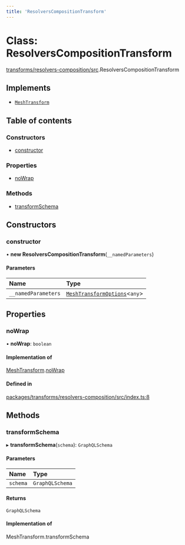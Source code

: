 ```yaml
---
title: 'ResolversCompositionTransform'
---
```


# Class: ResolversCompositionTransform

[transforms/resolvers-composition/src](../modules/transforms_resolvers_composition_src).ResolversCompositionTransform

## Implements

- [`MeshTransform`](/docs/api/interfaces/types_src.MeshTransform)

## Table of contents

### Constructors

- [constructor](transforms_resolvers_composition_src.ResolversCompositionTransform#constructor)

### Properties

- [noWrap](transforms_resolvers_composition_src.ResolversCompositionTransform#nowrap)

### Methods

- [transformSchema](transforms_resolvers_composition_src.ResolversCompositionTransform#transformschema)

## Constructors

### constructor

• **new ResolversCompositionTransform**(`__namedParameters`)

#### Parameters

| Name | Type |
| :------ | :------ |
| `__namedParameters` | [`MeshTransformOptions`](/docs/api/interfaces/types_src.MeshTransformOptions)\<`any`> |

## Properties

### noWrap

• **noWrap**: `boolean`

#### Implementation of

[MeshTransform](/docs/api/interfaces/types_src.MeshTransform).[noWrap](/docs/api/interfaces/types_src.MeshTransform#nowrap)

#### Defined in

[packages/transforms/resolvers-composition/src/index.ts:8](https://github.com/Urigo/graphql-mesh/blob/master/packages/transforms/resolvers-composition/src/index.ts#L8)

## Methods

### transformSchema

▸ **transformSchema**(`schema`): `GraphQLSchema`

#### Parameters

| Name | Type |
| :------ | :------ |
| `schema` | `GraphQLSchema` |

#### Returns

`GraphQLSchema`

#### Implementation of

MeshTransform.transformSchema
